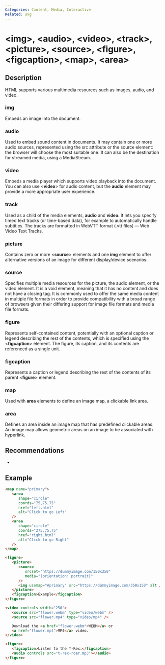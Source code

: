 ```yaml
---
Categories: Content, Media, Interactive
Related: svg
---
```


# &lt;img&gt;, &lt;audio&gt;, &lt;video&gt;, &lt;track&gt;, &lt;picture&gt;, &lt;source&gt;, &lt;figure&gt;, &lt;figcaption&gt;, &lt;map&gt;, &lt;area&gt;

## Description

HTML supports various multimedia resources such as images, audio, and video.

### img

Embeds an image into the document.

### audio

Used to embed sound content in documents. It may contain one or more audio sources, represented using the src attribute or the source element: the browser will choose the most suitable one. It can also be the destination for streamed media, using a MediaStream.

### video

Embeds a media player which supports video playback into the document. You can also use <**video**> for audio content, but the **audio** element may provide a more appropriate user experience.

### track

Used as a child of the media elements, **audio** and **video**. It lets you specify timed text tracks (or time-based data), for example to automatically handle subtitles. The tracks are formatted in WebVTT format (.vtt files) — Web Video Text Tracks.

### picture

Contains zero or more <**source**> elements and one **img** element to offer alternative versions of an image for different display/device scenarios.

### source

Specifies multiple media resources for the picture, the audio element, or the video element. It is a void element, meaning that it has no content and does not have a closing tag. It is commonly used to offer the same media content in multiple file formats in order to provide compatibility with a broad range of browsers given their differing support for image file formats and media file formats.

### figure

Represents self-contained content, potentially with an optional caption or legend describing the rest of the contents, which is specified using the <**figcaption**> element. The figure, its caption, and its contents are referenced as a single unit.

### figcaption

Represents a caption or legend describing the rest of the contents of its parent <**figure**> element.

### map

Used with **area** elements to define an image map, a clickable link area.

### area

Defines an area inside an image map that has predefined clickable areas. An image map allows geometric areas on an image to be associated with hyperlink.

## Recommendations

-

## Example

```html
<map name="primary">
   <area
      shape="circle"
      coords="75,75,75"
      href="left.html"
      alt="Click to go Left"
   />
   <area
      shape="circle"
      coords="275,75,75"
      href="right.html"
      alt="Click to go Right"
   />
</map>

<figure>
   <picture>
      <source
         srcset="https://dummyimage.com/150x350"
         media="(orientation: portrait)"
      />
      <img usemap="#primary" src="https://dummyimage.com/350x150" alt />
   </picture>
   <figcaption>Example</figcaption>
</figure>

<video controls width="250">
   <source src="flower.webm" type="video/webm" />
   <source src="flower.mp4" type="video/mp4" />

   Download the <a href="flower.webm">WEBM</a> or
   <a href="flower.mp4">MP4</a> video.
</video>

<figure>
   <figcaption>Listen to the T-Rex:</figcaption>
   <audio controls src="t-rex-roar.mp3"></audio>
</figure>
```
